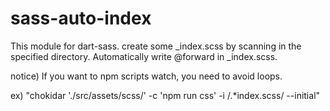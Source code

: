 # sass-auto-index

This module for dart-sass.
create some _index.scss by scanning in the specified directory.
Automatically write @forward in _index.scss.

notice) If you want to npm scripts watch, you need to avoid loops.

ex) "chokidar './src/assets/scss/' -c 'npm run css' -i /.*index.scss/ --initial"
